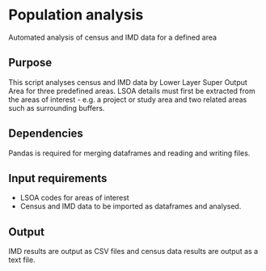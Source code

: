 # Population analysis
Automated analysis of census and IMD data for a defined area

## Purpose
This script analyses census and IMD data by Lower Layer Super Output Area for three predefined areas. LSOA details must first be extracted from the areas of interest - e.g. a project or study area and two related areas such as surrounding buffers. 

## Dependencies
Pandas is required for merging dataframes and reading and writing files. 

## Input requirements
- LSOA codes for areas of interest
- Census and IMD data to be imported as dataframes and analysed.

## Output 
IMD results are output as CSV files and census data results are output as a text file. 
